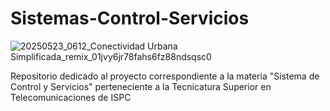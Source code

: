 # Sistemas-Control-Servicios
![20250523_0612_Conectividad Urbana Simplificada_remix_01jvy6jr78fahs6fz88ndsqsc0](https://github.com/user-attachments/assets/e6f542dd-c89b-4ed1-a7a3-dc61ace1d3f8)

Repositorio dedicado al proyecto correspondiente a la materia "Sistema de Control y Servicios" perteneciente a la Tecnicatura Superior en Telecomunicaciones de ISPC
